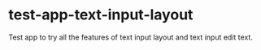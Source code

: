 # test-app-text-input-layout
Test app to try all the features of text input layout and text input edit text.
